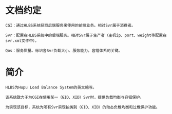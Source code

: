 # 文档约定

	CGI：通过HLBS系统获取后端服务来使用的前端业务。相对Svr属于消费者。

	Svr：配置在HLBS系统中的后端服务。相对Svr属于生产者（主机ip、port、weight等配置在svr.xml文件中）。

	Qos：服务质量。标识各Svr负载大小、服务能力。容错体系的关键。

# 简介

    HLBS为Hupu Load Balance System的英文缩写。

    该系统致力于为CGI在使用某一（GID、XID）Svr时，提供负载均衡与容错保护。

    为实现该目标，系统为所有Svr实现按类别（GID、XID）的动态负载均衡和过载保护功能。